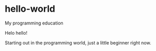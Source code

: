 # hello-world

My programming education

Helo hello!

Starting out in the programming world, just a little beginner right now.
